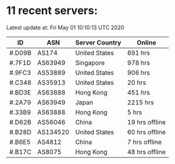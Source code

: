 # 11 recent servers:

Latest update at: Fri May 01 10:10:13 UTC 2020

| ID | ASN | Server Country | Online |
| -- | --- | -------------- | ------ |
| #.D09B | AS174 | United States | 891 hrs |
| #.7F1D | AS63949 | Singapore | 978 hrs |
| #.9FC3 | AS53889 | United States | 906 hrs |
| #.C348 | AS35913 | United States | 20 hrs |
| #.BD3E | AS63888 | Hong Kong | 451 hrs |
| #.2A79 | AS63949 | Japan | 2215 hrs |
| #.33B9 | AS63888 | Hong Kong | 5 hrs |
| #.D62B | AS56046 | China | 19 hrs offline |
| #.B28D | AS134520 | United States | 60 hrs offline |
| #.B6E5 | AS4812 | China | 7 hrs offline |
| #.B17C | AS8075 | Hong Kong | 48 hrs offline |

